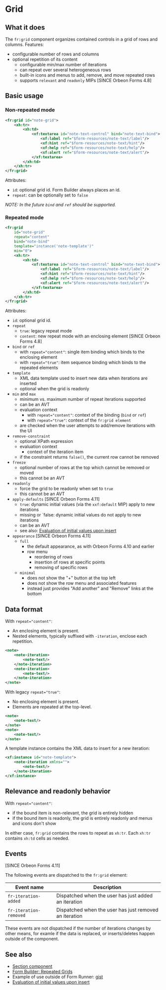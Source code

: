 # Grid

<!-- toc -->

## What it does

The `fr:grid` component organizes contained controls in a grid of rows and columns. Features:

- configurable number of rows and columns
- optional repetition of its content
  - configurable min/max number of iterations
  - can repeat over several heterogeneous rows
  - built-in icons and menus to add, remove, and move repeated rows
  - supports `relevant` and `readonly` MIPs [SINCE Orbeon Forms 4.8]

## Basic usage

### Non-repeated mode

```xml
<fr:grid id="note-grid">
    <xh:tr>
        <xh:td>
            <xf:textarea id="note-text-control" bind="note-text-bind">
                <xf:label ref="$form-resources/note-text/label"/>
                <xf:hint ref="$form-resources/note-text/hint"/>
                <xf:help ref="$form-resources/note-text/help"/>
                <xf:alert ref="$form-resources/note-text/alert"/>
            </xf:textarea>
        </xh:td>
    </xh:tr>
</fr:grid>
```

Attributes:

- `id`: optional grid id. Form Builder always places an id.
- `repeat`: can be optionally set to `false`

_NOTE: In the future `bind` and `ref` should be supported._

### Repeated mode

```xml
<fr:grid
    id="note-grid"
    repeat="content"
    bind="note-bind"
    template="instance('note-template')"
    min="0">
    <xh:tr>
        <xh:td>
            <xf:textarea id="note-text-control" bind="note-text-bind">
                <xf:label ref="$form-resources/note-text/label"/>
                <xf:hint ref="$form-resources/note-text/hint"/>
                <xf:help ref="$form-resources/note-text/help"/>
                <xf:alert ref="$form-resources/note-text/alert"/>
            </xf:textarea>
        </xh:td>
    </xh:tr>
</fr:grid>
```

Attributes:

- `id`: optional grid id.
- `repeat`
  - `true`: legacy repeat mode
  - `content`: new repeat mode with an enclosing element [SINCE Orbeon Forms 4.8]
- `bind` or `ref`
  - with `repeat="content"`: single item binding which binds to the enclosing element
  - with `repeat="true"`: item sequence binding which binds to the repeated elements
- `template`
  - XML data template used to insert new data when iterations are inserted
  - optional when the grid is readonly
- `min` and `max`
  - minimum vs. maximum number of repeat iterations supported
  - can be an AVT
  - evaluation context
    - with `repeat="content"`: context of the binding (`bind` or `ref`)
    - with `repeat="true"`: context of the `fr:grid element`
  - are checked when the user attempts to add/remove iterations with the UI
- `remove-constraint`
  - optional XPath expression
  - evaluation context
    - context of the iteration item
  - if the constraint returns `false()`, the current row cannot be removed
- `freeze`
  - optional number of rows at the top which cannot be removed or moved
  - this cannot be an AVT
- `readonly`
  - force the grid to be readonly when set to `true`
  - this cannot be an AVT
- `apply-defaults` [SINCE Orbeon Forms 4.11]
  - `true`: dynamic initial values (via the `xxf:default` MIP) apply to new iterations
  - missing or `false: dynamic initial values do not apply to new iterations
  - can be an AVT
  - see also: [Evaluation of initial values upon insert](../../xforms/actions/repeat-insert-delete.md#evaluation-of-initial-values-upon-insert)
- `appearance` [SINCE Orbeon Forms 4.11]
  - `full`
    - the default appearance, as with Orbeon Forms 4.10 and earlier
    - row menu
      - reordering of rows
      - insertion of rows at specific points
      - removing of specific rows
  - `minimal`
    - does not show the "+" button at the top left
    - does not show the row menu and associated features
    - instead just provides "Add another" and "Remove" links at the bottom

## Data format

With `repeat="content"`:

- An enclosing element is present.
- Nested elements, typically suffixed with `-iteration`, enclose each repetition.

```xml
<note>
    <note-iteration>
        <note-text/>
    </note-iteration>
    <note-iteration>
        <note-text/>
    </note-iteration>
</note>
```

With legacy `repeat="true"`:

- No enclosing element is present.
- Elements are repeated at the top-level.

```xml
<note>
    <note-text/>
</note>
<note>
    <note-text/>
</note>
```

A template instance contains the XML data to insert for a new iteration:

```xml
<xf:instance id="note-template">
    <note-iteration xmlns="">
        <note-text/>
    </note-iteration>
</xf:instance>
```

## Relevance and readonly behavior

With `repeat="content"`:

- if the bound item is non-relevant, the grid is entirely hidden
- if the bound item is readonly, the grid is entirely readonly and menus and icons don't show

In either case, `fr:grid` contains the rows to repeat as `xh:tr`. Each `xh:tr` contains `xh:td` cells as needed.

## Events

[SINCE Orbeon Forms 4.11]

The following events are dispatched to the `fr:grid` element:

| Event name | Description |
| --- | --- |
| `fr-iteration-added` | Dispatched when the user has just added an iteration |
| `fr-iteration-removed` | Dispatched when the user has just removed an iteration |

These events are not dispatched if the number of iterations changes by other means, for examle if the data is replaced, or inserts/deletes happen outside of the component.


## See also

- [Section component](section.md)
- [Form Builder: Repeated Grids ](../../form-builder/repeated-grids.md)
- Example of use outside of Form Runner: [gist](https://gist.github.com/orbeon/5d592bfa4640569b116f)
- [Evaluation of initial values upon insert](../../xforms/actions/repeat-insert-delete.md#evaluation-of-initial-values-upon-insert)
